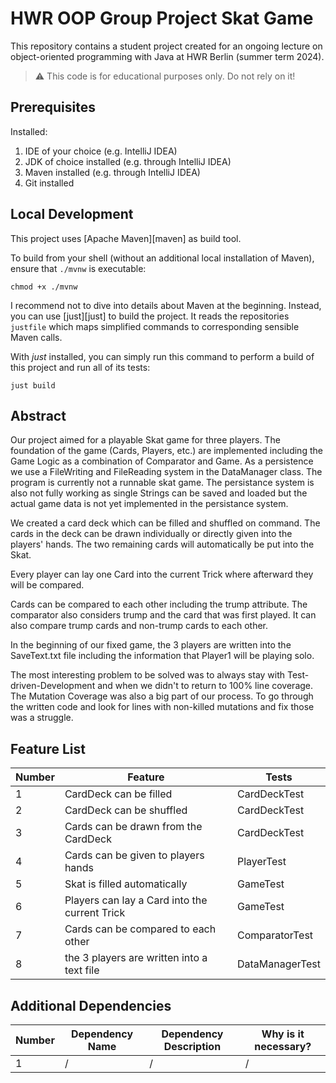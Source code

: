 # HWR OOP Group Project Skat Game

This repository contains a student project created for an ongoing lecture on object-oriented
programming with Java at HWR Berlin (summer term 2024).

> :warning: This code is for educational purposes only. Do not rely on it!

## Prerequisites

Installed:

1. IDE of your choice (e.g. IntelliJ IDEA)
2. JDK of choice installed (e.g. through IntelliJ IDEA)
3. Maven installed (e.g. through IntelliJ IDEA)
4. Git installed

## Local Development

This project uses [Apache Maven][maven] as build tool.

To build from your shell (without an additional local installation of Maven), ensure that `./mvnw`
is executable:

```
chmod +x ./mvnw
```

I recommend not to dive into details about Maven at the beginning.
Instead, you can use [just][just] to build the project.
It reads the repositories `justfile` which maps simplified commands to corresponding sensible Maven
calls.

With _just_ installed, you can simply run this command to perform a build of this project and run
all of its tests:

```
just build
```

## Abstract

Our project aimed for a playable Skat game for three players. The foundation of the game
(Cards, Players, etc.) are implemented including the Game Logic as a combination of Comparator and Game.
As a persistence we use a FileWriting and FileReading system in the DataManager class.
The program is currently not a runnable skat game. The persistance system is also not fully working as
single Strings can be saved and loaded but the actual game data is not yet implemented in the persistance system.


We created a card deck which can be filled and shuffled on command. The cards in the deck can be drawn
individually or directly given into the players' hands. The two remaining cards will automatically be put
into the Skat. 

Every player can lay one Card into the current Trick where afterward they will be compared.

Cards can be compared to each other including the trump attribute. The comparator also considers trump
and the card that was first played. It can also compare trump cards and non-trump cards to each other.

In the beginning of our fixed game, the 3 players are written into the SaveText.txt file including the
information that Player1 will be playing solo.


The most interesting problem to be solved was to always stay with Test-driven-Development and when
we didn't to return to 100% line coverage. 
The Mutation Coverage was also a big part of our process. To go through the written code and look for lines
with non-killed mutations and fix those was a struggle.

## Feature List

| Number | Feature                                       | Tests           |
|--------|-----------------------------------------------|-----------------|
| 1      | CardDeck can be filled                        | CardDeckTest    |
| 2      | CardDeck can be shuffled                      | CardDeckTest    |
| 3      | Cards can be drawn from the CardDeck          | CardDeckTest    |
| 4      | Cards can be given to players hands           | PlayerTest      |
| 5      | Skat is filled automatically                  | GameTest        |
| 6      | Players can lay a Card into the current Trick | GameTest        |
| 7      | Cards can be compared to each other           | ComparatorTest  |
| 8      | the 3 players are written into a text file    | DataManagerTest |
   

## Additional Dependencies

| Number | Dependency Name | Dependency Description | Why is it necessary? |
|--------|-----------------|------------------------|----------------------|
| 1      | /               | /                      | /                    |